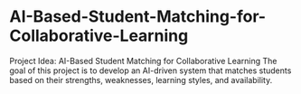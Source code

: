 # AI-Based-Student-Matching-for-Collaborative-Learning
Project Idea: AI-Based Student Matching for Collaborative Learning  The goal of this project is to develop an AI-driven system that matches students based on their strengths, weaknesses, learning styles, and availability.
